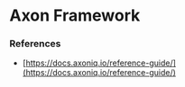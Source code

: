  # Axon Framework

### References

- [https://docs.axoniq.io/reference-guide/](https://docs.axoniq.io/reference-guide/)
